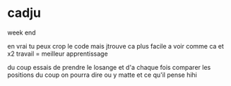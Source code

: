 # cadju
week end 

en vrai tu peux crop le code mais jtrouve ca plus facile a voir comme ca et x2 travail = meilleur apprentissage


du coup essais de prendre le losange et d'a chaque fois comparer les positions du coup on pourra dire ou y matte et ce qu'il pense hihi
